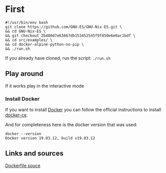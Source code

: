 # First

```
#!/usr/bin/env bash
git clone https://github.com/GNU-ES/GNU-Nix-ES.git \
&& cd GNU-Nix-ES \
&& git checkout 2b480d7e63667db153452545f9f450e6e0ac1bdf \
&& cd src/examples/ \
&& cd docker-alpine-python-no-pip \
&& ./run.sh
```

If you already have cloned, run the script:
`./run.sh`


## Play around

If it works play in the interactive mode


### Install Docker

If you want to install [Docker](https://www.docker.com/) you can follow the official instructions to install [docker-ce](https://docs.docker.com/engine/install/).

And for completeness here is the docker version that was used:
```
docker --version
Docker version 19.03.12, build v19.03.12
```

## Links and sources


[Dockerfile souce](https://github.com/docker-library/python/blob/2b480d7e63667db153452545f9f450e6e0ac1bdf/3.8/alpine3.12/Dockerfile)
